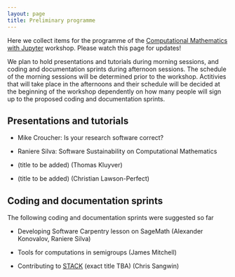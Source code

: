 ```yaml
---
layout: page
title: Preliminary programme
---
```


Here we collect items for the programme of the 
[Computational Mathematics with Jupyter](http://opendreamkit.org/meetings/2017-01-16-ICMS/) workshop.
Please watch this page for updates!

We plan to hold presentations and tutorials during morning sessions, and 
coding and documentation sprints during afternoon sessions. The schedule
of the morning sessions will be determined prior to the workshop. 
Actitivies that will take place in the afternoons and their schedule will 
be decided at the beginning of the workshop dependently on how many people 
will sign up to the proposed coding and documentation sprints.

## Presentations and tutorials

* Mike Croucher: Is your research software correct?

* Raniere Silva: Software Sustainability on Computational Mathematics

* (title to be added) (Thomas Kluyver)

* (title to be added) (Christian Lawson-Perfect)

## Coding and documentation sprints

The following coding and documentation sprints were suggested so far

* Developing Software Carpentry lesson on SageMath (Alexander Konovalov, Raniere Silva)

* Tools for computations in semigroups (James Mitchell)

* Contributing to [STACK](https://moodle.org/plugins/qtype_stack) (exact title TBA) (Chris Sangwin)
